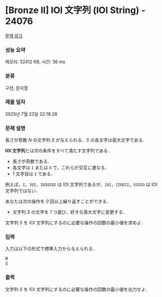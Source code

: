 # [Bronze II] IOI 文字列 (IOI String) - 24076 

[문제 링크](https://www.acmicpc.net/problem/24076) 

### 성능 요약

메모리: 32412 KB, 시간: 36 ms

### 분류

구현, 문자열

### 제출 일자

2025년 7월 22일 22:18:28

### 문제 설명

<p>長さが奇数 <var>N</var> の文字列 <var>S</var> が与えられる．<var>S</var> の各文字は英大文字である．</p>

<p><strong>IOI 文字列</strong>とは次の条件をすべて満たす文字列である．</p>

<ul>
	<li>長さが奇数である．</li>
	<li>各文字は <code>I</code> または <code>O</code> で，これらが交互に連なる．</li>
	<li><var>1</var> 文字目は <code>I</code> である．</li>
</ul>

<p>例えば，<code>I</code>，<code>IOI</code>，<code>IOIOIOI</code> は IOI 文字列であるが，<code>JOI</code>，<code>IIOOII</code>，<code>OIOIO</code> は IOI 文字列ではない．</p>

<p>あなたは次の操作を <var>0</var> 回以上繰り返すことができる．</p>

<ul>
	<li>文字列 <var>S</var> の文字を <var>1</var> つ選び，好きな英大文字に変更する．</li>
</ul>

<p>文字列 <var>S</var> を IOI 文字列にするのに必要な操作の回数の最小値を求めよ．</p>

### 입력 

 <p>入力は以下の形式で標準入力から与えられる．</p>

<pre><var>N</var>
<var>S</var></pre>

### 출력 

 <p>文字列 <var>S</var> を IOI 文字列にするのに必要な操作の回数の最小値を出力せよ．</p>

